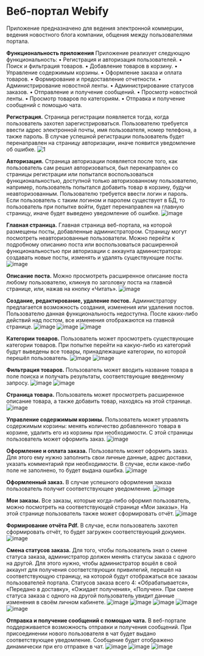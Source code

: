 # Веб-портал Webify
Приложение предназначено для ведения электронной коммерции, ведения новостного блога компании, общения между пользователями портала.

**Функциональность приложения**
Приложение реализует следующую функциональность:
• Регистрация и авторизация пользователей.
•	Поиск и фильтрация товаров.
•	Добавление товаров в корзину.
•	Управление содержимым корзины.
•	Оформление заказа и оплата товаров.
•	Формирование и предоставление отчетности.
•	Администрирование новостной ленты.
•	Администрирование статусов заказов.
•	Отправление и получение сообщений.
•	Просмотр новостной ленты.
•	Просмотр товаров по категориям.
•	Отправка и получение сообщений с помощью чата.

**Регистрация.**
Страница регистрации появляется тогда, когда пользователь захотел зарегистрироваться. 
Пользователю требуется ввести адрес электронной почты, имя пользователя, номер телефона, а также пароль. 
В случае успешной регистрации пользователь будет перенаправлен на страницу авторизации, иначе появится уведомление об ошибке.
![1](https://github.com/a-shdv/webify/assets/54847558/5e2f82a5-461a-43d4-bf61-1209c43e3f10)

**Авторизация.**
Страница авторизации появляется после того, как пользователь сам решил авторизоваться, был перенаправлен со страницы регистрации или попытался воспользоваться функциональностью,
доступной только авторизованному пользователю, например, пользователь попытался добавить товар в корзину, будучи неавторизованным. 
Пользователю требуется ввести логин и пароль. 
Если пользователь с таким логином и паролем существует в БД, то пользователь при попытке войти, будет перенаправлен на главную страницу, иначе будет выведено уведомление об ошибке.
![image](https://github.com/a-shdv/webify/assets/54847558/084d5d40-5ca2-4959-9506-1781d5c6c826)

**Главная страница.**
Главная страница веб-портала, на которой размещены посты, добавленные администратором. 
Страницу могут посмотреть неавторизованные пользователи. 
Можно перейти к подробному описанию поста или воспользоваться расширенной функциональностью при авторизации с аккаунта администратора: создавать новые посты, изменять и удалять существующие посты.
![image](https://github.com/a-shdv/webify/assets/54847558/142ea55d-8715-4c1c-9ea5-608998754eed)

**Описание поста.**
Можно просмотреть расширенное описание поста любому пользователю, кликнув по заголовку поста на главной странице, или, нажав на кнопку «Читать». 
![image](https://github.com/a-shdv/webify/assets/54847558/7ef714d7-f6f4-442f-9419-767721b3e6a5)
 
**Создание, редактирование, удаление постов.**
Администратору предлагается возможность создания, изменения или удаления постов. Пользователю данная функциональность недоступна. После каких-либо действий над постом, все изменения отображаются на главной странице.
![image](https://github.com/a-shdv/webify/assets/54847558/6a2026c5-b904-4cef-b27b-6f6771e1832e)
![image](https://github.com/a-shdv/webify/assets/54847558/ba932f67-ac3f-4a26-b6b6-9b107bee480f)
![image](https://github.com/a-shdv/webify/assets/54847558/88d5943c-d576-47bd-ae06-1ed29e72a5a4)

**Категории товаров.**
Пользователь может просмотреть существующие категории товаров. При попытке перейти на какую-либо из категорий будут выведены все товары, принадлежащие категории, по которой перешёл пользователь.
![image](https://github.com/a-shdv/webify/assets/54847558/882d7d75-65cb-40fd-ae5a-838769e4468a)
![image](https://github.com/a-shdv/webify/assets/54847558/6839006b-1d18-4105-a10a-f885ce63bb12)

**Фильтрация товаров.**
Пользователь может вводить название товара в поле поиска и получать результаты, соответствующие введенному запросу. 
![image](https://github.com/a-shdv/webify/assets/54847558/9efdce80-b7d9-4e26-a9f8-0281cfdb42da)
![image](https://github.com/a-shdv/webify/assets/54847558/d8f4a1da-683b-4f04-a717-434a648d63f4)

**Страница товара.**
Пользователь может просмотреть расширенное описание товара, а также добавить товар, находясь на этой странице.
![image](https://github.com/a-shdv/webify/assets/54847558/a92bc1f6-aab8-4436-aa20-ee305dee8b48)

**Управление содержимым корзины.**
Пользователь может управлять содержимым корзины: менять количество добавленного товара в корзине, удалить его из корзины при необходимости. С этой страницы пользователь может оформить заказ.
![image](https://github.com/a-shdv/webify/assets/54847558/77e3d187-dac4-4d82-aaec-3b9b72e93f7e)

**Оформление и оплата заказа.**
Пользователь может оформить заказ. Для этого ему нужно заполнить свои личные данные, адрес доставки, указать комментарий при необходимости. В случае, если какое-либо поле не заполнено, то будет выдана ошибка.
![image](https://github.com/a-shdv/webify/assets/54847558/02df5e37-618a-481a-9aaf-d8715fa90f94)

**Оформленный заказ.**
В случае успешного оформления заказа пользователь получит соответствующее уведомление.
![image](https://github.com/a-shdv/webify/assets/54847558/e421408d-9bea-4d60-b165-1bc272dff9d0)

**Мои заказы.**
Все заказы, которые когда-либо оформил пользователь, можно посмотреть на соответствующей странице «Мои заказы». На этой странице пользователь также может сформировать отчёт.
![image](https://github.com/a-shdv/webify/assets/54847558/fdf2a69f-69cc-4727-ba27-acc3a60bfc48)

**Формирование отчёта Pdf.**
В случае, если пользователь захотел сформировать отчёт, то будет загружен соответствующий докумен.
![image](https://github.com/a-shdv/webify/assets/54847558/74c5a345-8208-4955-861a-f9f0abfd7dd8)

**Смена статусов заказа.**
Для того, чтобы пользователь знал о смене статуса заказа, администратор должен менять статусы заказа с одного на другой. Для этого нужно, чтобы администратор вошёл в свой аккаунт для получения соответствующих привилегий, перешёл на соответствующую страницу, на которой будут отображаться все заказы пользователей портала. Статусов заказа всего 4: «Обрабатывается», «Передано в доставку», «Ожидает получения», «Получен». При смене статуса заказа с одного на другой пользователь увидит данные изменения в своём личном кабинете.
![image](https://github.com/a-shdv/webify/assets/54847558/dd5c211f-90f4-481e-9605-22a47516e722)
![image](https://github.com/a-shdv/webify/assets/54847558/6f12b66a-2a33-46af-9694-320b5b490bf9)
![image](https://github.com/a-shdv/webify/assets/54847558/b1393a6a-efc6-4333-b27b-d7cecf8e2478)
![image](https://github.com/a-shdv/webify/assets/54847558/ab4b1237-63a3-4929-b113-56b2a5011b26)
![image](https://github.com/a-shdv/webify/assets/54847558/942b4aa9-c77a-4ed6-b9cd-464e54b2067c)

**Отправка и получение сообщений с помощью чата.**
В веб-портале поддерживается возможность отправки и получения сообщений. При присоединении нового пользователя в чат будет выдано соответствующее уведомление. Сообщение будет отображено динамически при его отправке в чат.
![image](https://github.com/a-shdv/webify/assets/54847558/667adba1-1aea-4a64-9b13-0d7b7210f5f7)
![image](https://github.com/a-shdv/webify/assets/54847558/22ad922d-c554-49ad-8995-2d790b92ee7d)
![image](https://github.com/a-shdv/webify/assets/54847558/d703d389-178e-426e-ab31-cf887cad3d1c)
